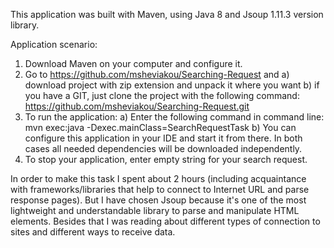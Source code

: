 This application was built with Maven, using Java 8 and Jsoup 1.11.3 version library.

Application scenario:
1. Download Maven on your computer and configure it.
2. Go to https://github.com/msheviakou/Searching-Request and 
   a) download project with zip extension and unpack it where you want
   b) if you have a GIT, just clone the project with the following command:
   	  https://github.com/msheviakou/Searching-Request.git
3. To run the application:
   a) Enter the following command in command line:
   	  mvn exec:java -Dexec.mainClass=SearchRequestTask
   b) You can configure this application in your IDE and start it from there.
   In both cases all needed dependencies will be downloaded independently.
4. To stop your application, enter empty string for your search request.

In order to make this task I spent about 2 hours (including acquaintance with frameworks/libraries that help to connect to Internet URL and parse response pages). But I have chosen Jsoup because it's one of the most lightweight and understandable library to parse and manipulate HTML elements.
Besides that I was reading about different types of connection to sites and different ways to receive data.